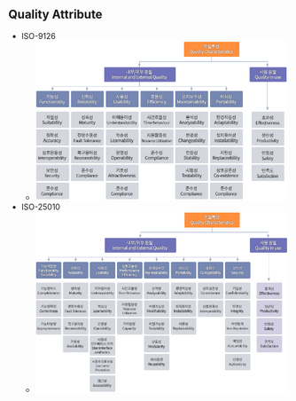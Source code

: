 ## Quality Attribute
* ISO-9126
  * ![ISO-9126](isoiec.jpg)
* ISO-25010
  * ![ISO-25010](isoiec2.jpg)